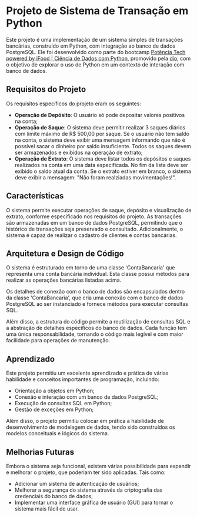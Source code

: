# Projeto de Sistema de Transação em Python

Este projeto é uma implementação de um sistema simples de transações bancárias, construído em Python, com integração ao banco de dados PostgreSQL. Ele foi desenvolvido como parte do bootcamp [Potência Tech powered by iFood | Ciência de Dados com Python](https://www.dio.me/bootcamp/potencia-tech-powered-ifood-ciencias-de-dados-com-python), promovido pela [dio](https://www.dio.me/), com o objetivo de explorar o uso de Python em um contexto de interação com banco de dados.

## Requisitos do Projeto

  Os requisitos específicos do projeto eram os seguintes:
  
  * **Operação de Depósito**: O usuário só pode depositar valores positivos na conta;
  * **Operação de Saque**: O sistema deve permitir realizar 3 saques diários com limite máximo de R$ 500,00 por saque. Se o usuário não tem saldo na conta, o sistema deve exibir uma mensagem informando que não é possível sacar o dinheiro por saldo insuficiente. Todos os saques devem ser armazenados e exibidos na operação de extrato;
  * **Operação de Extrato**: O sistema deve listar todos os depósitos e saques realizados na conta em uma data especificada. No fim da lista deve ser exibido o saldo atual da conta. Se o extrato estiver em branco, o sistema deve exibir a mensagem: "Não foram realziadas movimentações!".

## Características

  O sistema permite executar operações de saque, depósito e visualização de extrato, conforme especificado nos requisitos do projeto. As transações são armazenadas em um banco de dados PostgreSQL, permitindo que o histórico de transações seja preservado e consultado. Adicionalmente, o sistema é capaz de realizar o cadastro de clientes e contas bancárias.

## Arquitetura e Design de Código

  O sistema é estruturado em torno de uma classe 'ContaBancaria' que representa uma conta bancária individual. Esta classe possui métodos para realizar as operações bancárias listadas acima.
  
  Os detalhes de conexão com o banco de dados são encapsulados dentro da classe 'ContaBancaria', que cria uma conexão com o banco de dados PostgreSQL ao ser instanciado e fornece métodos para executar consultas SQL.
  
  Além disso, a estrutura do código permite a reutilização de consultas SQL e a abstração de detalhes específicos do banco de dados. Cada função tem uma única responsabilidade, tornando o código mais legível e com maior facilidade para operações de manutenção.

## Aprendizado

  Este projeto permitiu um excelente aprendizado e prática de várias habilidade e conceitos importantes de programação, incluindo:

  * Orientação a objetos em Python;
  * Conexão e interação com um banco de dados PostgreSQL;
  * Execução de consultas SQL em Python;
  * Gestão de exceções em Python;

  Além disso, o projeto permitiu colocar em prática a habilidade de desenvolvimento de modelagem de dados, tendo sido construídos os modelos conceituais e lógicos do sistema.

## Melhorias Futuras

  Embora o sistema seja funcional, existem várias possibilidade para expandir e melhorar o projeto, que poderiam ter sido aplicadas. Tais como:

  * Adicionar um sistema de autenticação de usuários;
  * Melhorar a segurança do sistema através da criptografia das credenciais do banco de dados;
  * Implementar uma interface gráfica de usuário (GUI) para tornar o sistema mais fácil de usar.
